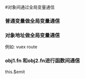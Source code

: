 #对象间通过全局变量通信




### 普通变量做全局变量通信

### 对象地址做全局变量通信

例如: vuex route

### obj1.fn 和obj2.fn进行函数间通信

this.$emit



